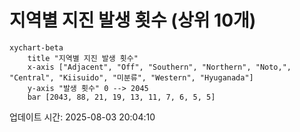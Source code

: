 # 지역별 지진 발생 횟수 (상위 10개)

```mermaid
xychart-beta
    title "지역별 지진 발생 횟수"
    x-axis ["Adjacent", "Off", "Southern", "Northern", "Noto,", "Central", "Kiisuido", "미분류", "Western", "Hyuganada"]
    y-axis "발생 횟수" 0 --> 2045
    bar [2043, 88, 21, 19, 13, 11, 7, 6, 5, 5]
```

업데이트 시간: 2025-08-03 20:04:10
